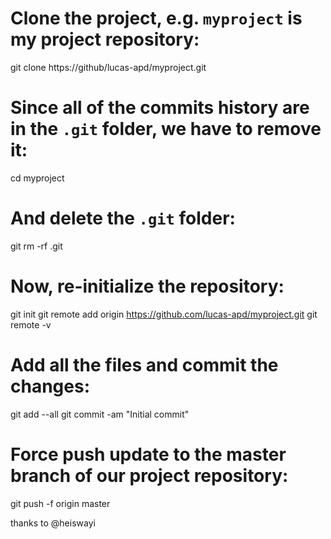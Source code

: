 # Clone the project, e.g. `myproject` is my project repository:
git clone https://github/lucas-apd/myproject.git

# Since all of the commits history are in the `.git` folder, we have to remove it:
cd myproject

# And delete the `.git` folder:
git rm -rf .git

# Now, re-initialize the repository:
git init
git remote add origin https://github.com/lucas-apd/myproject.git
git remote -v

# Add all the files and commit the changes:
git add --all
git commit -am "Initial commit"

# Force push update to the master branch of our project repository:
git push -f origin master

thanks to @heiswayi

